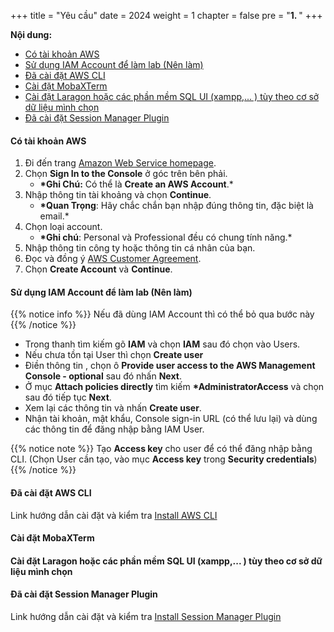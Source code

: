 +++
title = "Yêu cầu"
date = 2024
weight = 1
chapter = false
pre = "<b>1. </b>"
+++

**Nội dung:**

- [Có tài khoản AWS](#có-tài-khoản-aws)
- [Sử dụng IAM Account để làm lab (Nên làm)](#sử-dụng-iam-account-để-làm-lab-nên-làm)
- [Đã cài đặt AWS CLI](#đã-cài-đặt-aws-cli)
- [Cài đặt MobaXTerm](#cài-đặt-mobaxterm)
- [Cài đặt Laragon hoặc các phần mềm SQL UI (xampp,... ) tùy theo cơ sở dữ liệu mình chọn](#cài-đặt-laragon-hoặc-các-phần-mềm-sql-ui-xampp--tùy-theo-cơ-sở-dữ-liệu-mình-chọn)
- [Đã cài đặt Session Manager Plugin](#đã-cài-đặt-session-manager-plugin)

#### Có tài khoản AWS

1. Đi đến trang [Amazon Web Service homepage](https://aws.amazon.com/).
2. Chọn **Sign In to the Console** ở góc trên bên phải.
   - **\*Ghi Chú:** Có thể là **Create an AWS Account**.\*
3. Nhập thông tin tài khoảng và chọn **Continue**.
   - **\*Quan Trọng**: Hãy chắc chắn bạn nhập đúng thông tin, đặc biệt là email.\*
4. Chọn loại account.
   - **\*Ghi chú**: Personal và Professional đều có chung tính năng.\*
5. Nhập thông tin công ty hoặc thông tin cá nhân của bạn.
6. Đọc và đồng ý [AWS Customer Agreement](https://aws.amazon.com/agreement/).
7. Chọn **Create Account** và **Continue**.

#### Sử dụng IAM Account để làm lab (Nên làm)

{{% notice info %}}
Nếu đã dùng IAM Account thì có thể bỏ qua bước này
{{% /notice %}}

- Trong thanh tìm kiếm gõ **IAM** và chọn **IAM** sau đó chọn vào Users.
- Nếu chưa tồn tại User thì chọn **Create user**
- Điền thông tin , chọn ô **Provide user access to the AWS Management Console - optional** sau đó nhấn **Next**.
- Ở mục **Attach policies directly** tìm kiếm **\*AdministratorAccess** và chọn sau đó tiếp tục **Next**.
- Xem lại các thông tin và nhấn **Create user**.
- Nhận tài khoản, mật khẩu, Console sign-in URL (có thể lưu lại) và dùng các thông tin để đăng nhập bằng IAM User.

{{% notice note %}}
Tạo **Access key** cho user để có thể đăng nhập bằng CLI. (Chọn User cần tạo, vào mục **Access key** trong **Security credentials**)
{{% /notice %}}

#### Đã cài đặt AWS CLI

Link hướng dẫn cài đặt và kiểm tra [Install AWS CLI](https://docs.aws.amazon.com/cli/latest/userguide/getting-started-install.html)

#### Cài đặt MobaXTerm

#### Cài đặt Laragon hoặc các phần mềm SQL UI (xampp,... ) tùy theo cơ sở dữ liệu mình chọn

#### Đã cài đặt Session Manager Plugin

Link hướng dẫn cài đặt và kiểm tra [Install Session Manager Plugin](https://docs.aws.amazon.com/systems-manager/latest/userguide/session-manager-working-with-install-plugin.html)
